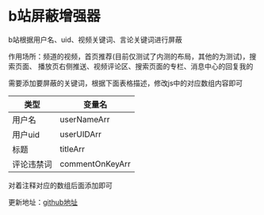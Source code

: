 # b站屏蔽增强器

b站根据用户名、uid、视频关键词、言论关键词进行屏蔽

作用场所：频道的视频，首页推荐(目前仅测试了内测的布局，其他的为测试)，搜索页面、
播放页右侧推送、视频评论区、搜索页面的专栏、消息中心的回复我的


需要添加要屏蔽的关键词，根据下面表格描述，修改js中的对应数组内容即可

| 类型  | 变量名 |
|-----|-----|
| 用户名 |  userNameArr  |
| 用户uid |   userUIDArr  |
| 标题  |  titleArr |
| 评论违禁词 |   commentOnKeyArr  |

对着注释对应的数组后面添加即可

更新地址：[github地址](https://hgztask.github.io/BiBiBSPUserVideoMonkeyScript/b%E7%AB%99%E5%B1%8F%E8%94%BD%E6%8C%87%E5%AE%9A%E7%94%A8%E6%88%B7%E8%A7%86%E9%A2%91.js)

